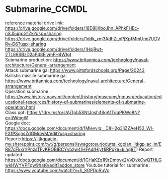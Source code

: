 
# Submarine_CCMDL

reference material drive link: https://drive.google.com/drive/folders/18D9ijXboJhn_APhkFHEc-nSJ5uppG1Zk?usp=sharing<br/>
https://drive.google.com/drive/folders/1ddk_xm3AdhZLxPjXpfMmUnq7UDVRv-D6?usp=sharing<br/>
https://drive.google.com/drive/folders/1HsjRwt-2TL86SBzD2aF48EiymFH4Wtgt<br/>
Submarine production: https://www.britannica.com/technology/naval-architecture/General-arrangement<br/>
Attack submarine ga: https://www.pittsfordschools.org/Page/20243<br/>
Ballistic missile submarine ga: https://www.britannica.com/technology/naval-architecture/General-arrangement<br/>
Operation submarine: https://www.history.navy.mil/content/history/museums/nmusn/education/educational-resources/history-of-submarines/elements-of-submarine-operation.html<br/>
Class ppt: https://1drv.ms/p/s!AjTpb5SNtJnshif8qA1TdqPKWo8N?e=ltWmgW<br/>
Google doc: https://docs.google.com/document/d/1Mlevviq__D8H2g3IiZZAeH53_WI-FXfPSqnsZdGMdwM/edit?usp=sharing <br/>
Report:(https://iitkgpacin-my.sharepoint.com/:w:/g/personal/swagotosurjodutta_kgpian_iitkgp_ac_in/ER87dFkxrrlPnzsTFvKROBIBCYvbzw41HFAdrHjyt1iRPg?e=klhg8T)
Report updated : https://docs.google.com/document/d/1CHaKZx1I9rDmpvx2VvDvkCwQTHLGwkHWYVPFqw9hat8/edit?addon_store
Youtube tutorial for submarine : https://www.youtube.com/watch?v=h_8GPDpRuVc
